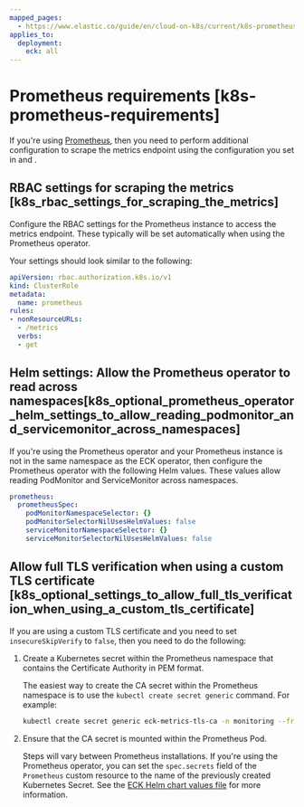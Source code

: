 ```yaml
---
mapped_pages:
  - https://www.elastic.co/guide/en/cloud-on-k8s/current/k8s-prometheus-requirements.html
applies_to:
  deployment:
    eck: all
---
```


# Prometheus requirements [k8s-prometheus-requirements]

If you're using [Prometheus](https://prometheus.io/), then you need to perform additional configuration to scrape the metrics endpoint using the configuration you set in [](/deploy-manage/monitor/orchestrators/k8s-enabling-metrics-endpoint.md) and [](/deploy-manage/monitor/orchestrators/k8s-securing-metrics-endpoint.md).

## RBAC settings for scraping the metrics [k8s_rbac_settings_for_scraping_the_metrics]

Configure the RBAC settings for the Prometheus instance to access the metrics endpoint. These typically will be set automatically when using the Prometheus operator.

Your settings should look similar to the following:

```yaml
apiVersion: rbac.authorization.k8s.io/v1
kind: ClusterRole
metadata:
  name: prometheus
rules:
- nonResourceURLs:
  - /metrics
  verbs:
  - get
```

## Helm settings: Allow the Prometheus operator to read across namespaces[k8s_optional_prometheus_operator_helm_settings_to_allow_reading_podmonitor_and_servicemonitor_across_namespaces]

If you're using the Prometheus operator and your Prometheus instance is not in the same namespace as the ECK operator, then configure the Prometheus operator with the following Helm values. These values allow reading PodMonitor and ServiceMonitor across namespaces.

```yaml
prometheus:
  prometheusSpec:
    podMonitorNamespaceSelector: {}
    podMonitorSelectorNilUsesHelmValues: false
    serviceMonitorNamespaceSelector: {}
    serviceMonitorSelectorNilUsesHelmValues: false
```


## Allow full TLS verification when using a custom TLS certificate [k8s_optional_settings_to_allow_full_tls_verification_when_using_a_custom_tls_certificate]

If you are using a custom TLS certificate and you need to set `insecureSkipVerify` to `false`, then you need to do the following:

1. Create a Kubernetes secret within the Prometheus namespace that contains the Certificate Authority in PEM format.

    The easiest way to create the CA secret within the Prometheus namespace is to use the `kubectl create secret generic` command. For example:

    ```sh
    kubectl create secret generic eck-metrics-tls-ca -n monitoring --from-file=ca.crt=/path/to/ca.pem
    ```

2. Ensure that the CA secret is mounted within the Prometheus Pod.

    Steps will vary between Prometheus installations. If you're using the Prometheus operator, you can set the `spec.secrets` field of the `Prometheus` custom resource to the name of the previously created Kubernetes Secret. See the [ECK Helm chart values file](https://github.com/elastic/cloud-on-k8s/tree/{{eck_release_branch}}/deploy/eck-operator/values.yaml) for more information.


